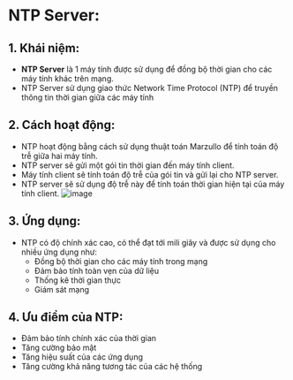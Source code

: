 # NTP Server:
## 1. Khái niệm:
- **NTP Server** là 1 máy tính được sử dụng để đồng bộ thời gian cho các máy tính khác trên mạng.
- NTP Server sử dụng giao thức Network Time Protocol (NTP) để truyền thông tin thời gian giữa các máy tính
  
## 2. Cách hoạt động:
- NTP hoạt động bằng cách sử dụng thuật toán Marzullo để tính toán độ trễ giữa hai máy tính.
- NTP server sẽ gửi một gói tin thời gian đến máy tính client.
- Máy tính client sẽ tính toán độ trễ của gói tin và gửi lại cho NTP server.
- NTP server sẽ sử dụng độ trễ này để tính toán thời gian hiện tại của máy tính client.
![image](https://github.com/user-attachments/assets/a666bc81-d505-4dc0-9edb-a3a379f897de)

## 3. Ứng dụng: 
- NTP có độ chính xác cao, có thể đạt tới mili giây và được sử dụng cho nhiều ứng dụng như:
  - Đồng bộ thời gian cho các máy tính trong mạng
  - Đảm bảo tính toàn vẹn của dữ liệu
  - Thống kê thời gian thực
  - Giám sát mạng

## 4. Ưu điểm của NTP:
- Đảm bảo tính chính xác của thời gian
- Tăng cường bảo mật
- Tăng hiệu suất của các ứng dụng
- Tăng cường khả năng tương tác của các hệ thống
